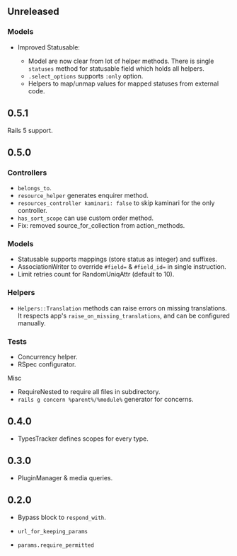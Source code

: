 ## Unreleased

### Models

- Improved Statusable:

  - Model are now clear from lot of helper methods.
    There is single `statuses` method for statusable field which holds all helpers.
  - `.select_options` supports `:only` option.
  - Helpers to map/unmap values for mapped statuses from external code.

## 0.5.1

Rails 5 support.

## 0.5.0

### Controllers

- `belongs_to`.
- `resource_helper` generates enquirer method.
- `resources_controller kaminari: false` to skip kaminari for the only controller.
- `has_sort_scope` can use custom order method.
- Fix: removed source_for_collection from action_methods.

### Models

- Statusable supports mappings (store status as integer) and suffixes.
- AssociationWriter to override `#field=` & `#field_id=` in single instruction.
- Limit retries count for RandomUniqAttr (default to 10).

### Helpers

- `Helpers::Translation` methods can raise errors on missing translations.
  It respects app's `raise_on_missing_translations`, and can be configured manually.

### Tests

- Concurrency helper.
- RSpec configurator.

Misc

- RequireNested to require all files in subdirectory.
- `rails g concern %parent%/%module%` generator for concerns.

## 0.4.0

- TypesTracker defines scopes for every type.

## 0.3.0

- PluginManager & media queries.

## 0.2.0

- Bypass block to `respond_with`.

- `url_for_keeping_params`

- `params.require_permitted`
